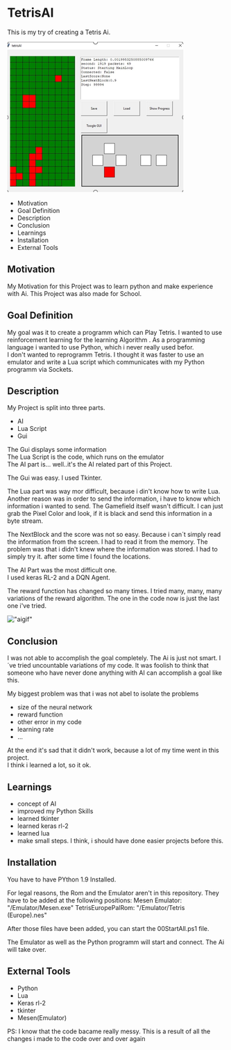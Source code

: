 # TetrisAI

This is my try of creating a Tetris Ai.

!["Gui bild"](imgs/gui.PNG)

- Motivation
- Goal Definition
- Description
- Conclusion
- Learnings
- Installation
- External Tools

## Motivation

My Motivation for this Project was to learn python and make experience with Ai. This Project was also made for School.


## Goal Definition

My goal was it to create a programm which can Play Tetris. I wanted to use reinforcement learning for the learning Algorithm . As a programming language i wanted to use Python, which i never really used befor.
<br>
I don't wanted to reprogramm Tetris. I thought it was faster to use an emulator and write a Lua script which communicates with my Python programm via Sockets. 
<br>


## Description

My Project is split into three parts. 
- AI 
- Lua Script
- Gui

The Gui displays some information<br>
The Lua Script is the code, which runs on the emulator<br>
The AI part is... well..it's the AI related part of this Project.

The Gui was easy. I used Tkinter. 

The Lua part was way mor difficult, because i din't know how to write Lua. 
Another reason was in order to send the information, i have to know which information i wanted to send.
The Gamefield itself wasn't difficult. I can just grab the Pixel Color and look, if it is black and send this information in a byte stream.

The NextBlock and the score was not so easy. Because i can´t simply read the information from the screen. I had to read it from the memory. The problem was that i didn't knew where the information was stored. I had to simply try it. after some time I found the locations.

The AI Part was the most difficult one. <br>
I used keras RL-2 and a DQN Agent.

The reward function has changed so many times. I tried many, many, many variations of the reward algorithm. The one in the code now is just the last one i've tried.

!["aigif"](imgs/Medien1.gif)

## Conclusion

I was not able to accomplish the goal completely.
The Ai is just not smart. I´ve tried uncountable variations of my code. It was foolish to think that someone who have never done anything with AI can accomplish a goal like this.

My biggest problem was that i was not abel to isolate the problems

- size of the neural network
- reward function
- other error in my code
- learning rate
- ...

At the end it's sad that it didn't work, because a lot of my time went in this project. <br>
I think i learned a lot, so it ok.

## Learnings

- concept of AI
- improved my Python Skills
- learned tkinter
- learned keras rl-2
- learned lua
- make small steps. I think, i should have done easier projects before this.

## Installation

You have to have PYthon 1.9 Installed.

For legal reasons, the Rom and the Emulator aren't in this repository. 
They have to be added at the following positions:
Mesen Emulator:
"/Emulator/Mesen.exe"
TetrisEuropePalRom:
"/Emulator/Tetris (Europe).nes"

After those files have been added, you can start the 00StartAll.ps1 file.

The Emulator as well as the Python programm will start and connect. The Ai will take over.


## External Tools
- Python
- Lua
- Keras rl-2
- tkinter
- Mesen(Emulator)


PS: I know that the code bacame really messy. This is a result of all the changes i made to the code over and over again
